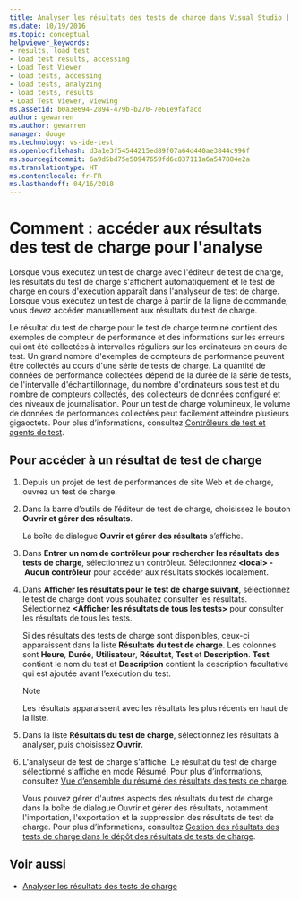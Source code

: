 ```yaml
---
title: Analyser les résultats des tests de charge dans Visual Studio | Microsoft Docs
ms.date: 10/19/2016
ms.topic: conceptual
helpviewer_keywords:
- results, load test
- load test results, accessing
- Load Test Viewer
- load tests, accessing
- load tests, analyzing
- load tests, results
- Load Test Viewer, viewing
ms.assetid: b0a3e694-2894-479b-b270-7e61e9fafacd
author: gewarren
ms.author: gewarren
manager: douge
ms.technology: vs-ide-test
ms.openlocfilehash: d3a1e3f54544215ed89f07a64d440ae3844c996f
ms.sourcegitcommit: 6a9d5bd75e50947659fd6c837111a6a547884e2a
ms.translationtype: HT
ms.contentlocale: fr-FR
ms.lasthandoff: 04/16/2018
---
```

# <a name="how-to-access-load-test-results-for-analysis"></a>Comment : accéder aux résultats des test de charge pour l'analyse

Lorsque vous exécutez un test de charge avec l'éditeur de test de charge, les résultats du test de charge s'affichent automatiquement et le test de charge en cours d'exécution apparaît dans l'analyseur de test de charge. Lorsque vous exécutez un test de charge à partir de la ligne de commande, vous devez accéder manuellement aux résultats du test de charge.

Le résultat du test de charge pour le test de charge terminé contient des exemples de compteur de performance et des informations sur les erreurs qui ont été collectées à intervalles réguliers sur les ordinateurs en cours de test. Un grand nombre d'exemples de compteurs de performance peuvent être collectés au cours d'une série de tests de charge. La quantité de données de performance collectées dépend de la durée de la série de tests, de l'intervalle d'échantillonnage, du nombre d'ordinateurs sous test et du nombre de compteurs collectés, des collecteurs de données configuré et des niveaux de journalisation. Pour un test de charge volumineux, le volume de données de performances collectées peut facilement atteindre plusieurs gigaoctets. Pour plus d’informations, consultez [Contrôleurs de test et agents de test](configure-test-agents-and-controllers-for-load-tests.md).

## <a name="to-access-a-load-test-result"></a>Pour accéder à un résultat de test de charge

1.  Depuis un projet de test de performances de site Web et de charge, ouvrez un test de charge.

2.  Dans la barre d’outils de l’éditeur de test de charge, choisissez le bouton **Ouvrir et gérer des résultats**.

     La boîte de dialogue **Ouvrir et gérer des résultats** s’affiche.

3.  Dans **Entrer un nom de contrôleur pour rechercher les résultats des tests de charge**, sélectionnez un contrôleur. Sélectionnez **\<local> - Aucun contrôleur** pour accéder aux résultats stockés localement.

4.  Dans **Afficher les résultats pour le test de charge suivant**, sélectionnez le test de charge dont vous souhaitez consulter les résultats. Sélectionnez **\<Afficher les résultats de tous les tests>** pour consulter les résultats de tous les tests.

     Si des résultats des tests de charge sont disponibles, ceux-ci apparaissent dans la liste **Résultats du test de charge**. Les colonnes sont **Heure**, **Durée**, **Utilisateur**, **Résultat**, **Test** et **Description**. **Test** contient le nom du test et **Description** contient la description facultative qui est ajoutée avant l’exécution du test.

    > [!NOTE]
    > Les résultats apparaissent avec les résultats les plus récents en haut de la liste.

5.  Dans la liste **Résultats du test de charge**, sélectionnez les résultats à analyser, puis choisissez **Ouvrir**.

6.  L'analyseur de test de charge s'affiche. Le résultat du test de charge sélectionné s'affiche en mode Résumé. Pour plus d’informations, consultez [Vue d’ensemble du résumé des résultats des tests de charge](../test/load-test-results-summary-overview.md).

     Vous pouvez gérer d'autres aspects des résultats du test de charge dans la boîte de dialogue Ouvrir et gérer des résultats, notamment l'importation, l'exportation et la suppression des résultats de test de charge. Pour plus d’informations, consultez [Gestion des résultats des tests de charge dans le dépôt des résultats de tests de charge](../test/manage-load-test-results-in-the-load-test-results-repository.md).

## <a name="see-also"></a>Voir aussi

- [Analyser les résultats des tests de charge](../test/analyze-load-test-results-using-the-load-test-analyzer.md)